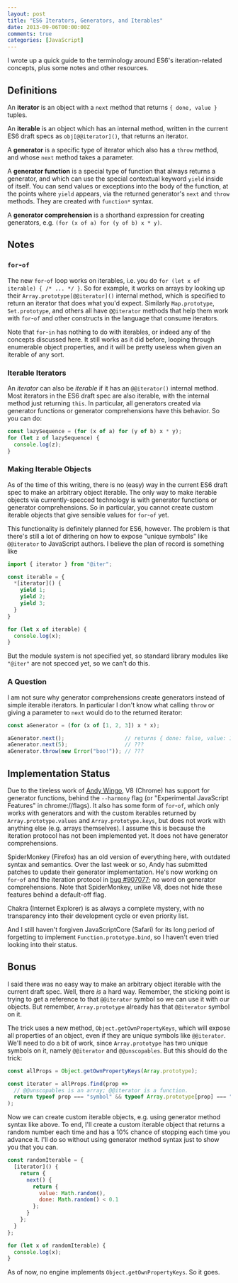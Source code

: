 ```yaml
---
layout: post
title: "ES6 Iterators, Generators, and Iterables"
date: 2013-09-06T00:00:00Z
comments: true
categories: [JavaScript]
---
```


I wrote up a quick guide to the terminology around ES6's iteration-related concepts, plus some notes and other
resources.

## Definitions

An **iterator** is an object with a `next` method that returns `{ done, value }` tuples.

An **iterable** is an object which has an internal method, written in the current ES6 draft specs as
`obj[@@iterator]()`, that returns an iterator.

A **generator** is a specific type of iterator which also has a `throw` method, and whose `next` method takes a
parameter.

A **generator function** is a special type of function that always returns a generator, and which can use the special
contextual keyword `yield` inside of itself. You can send values or exceptions into the body of the function, at the
points where `yield` appears, via the returned generator's `next` and `throw` methods. They are created with `function*`
syntax.

A **generator comprehension** is a shorthand expression for creating generators, e.g. `(for (x of a) for (y of b) x * y)`.

## Notes

### `for`-`of`

The new `for`-`of` loop works on iterables, i.e. you do `for (let x of iterable) { /* ... */ }`. So for example, it
works on arrays by looking up their `Array.prototype[@@iterator]()` internal method, which is specified to return an
iterator that does what you'd expect. Similarly `Map.prototype`, `Set.prototype`, and others all have `@@iterator`
methods that help them work with `for`-`of` and other constructs in the language that consume iterators.

Note that `for`-`in` has nothing to do with iterables, or indeed any of the concepts discussed here. It still works as
it did before, looping through enumerable object properties, and it will be pretty useless when given an iterable of any
sort.

### Iterable Iterators

An *iterator* can also be *iterable* if it has an `@@iterator()` internal method. Most iterators in the ES6 draft spec
are also iterable, with the internal method just returning `this`. In particular, all generators created via generator
functions or generator comprehensions have this behavior. So you can do:

```js
const lazySequence = (for (x of a) for (y of b) x * y);
for (let z of lazySequence) {
  console.log(z);
}
```

### Making Iterable Objects

As of the time of this writing, there is no (easy) way in the current ES6 draft spec to make an arbitrary object
iterable. The only way to make iterable objects via currently-specced technology is with generator functions or
generator comprehensions. So in particular, you cannot create custom iterable objects that give sensible values for
`for`-`of` yet.

This functionality is definitely planned for ES6, however. The problem is that there's still a lot of dithering on how
to expose "unique symbols" like `@@iterator` to JavaScript authors. I believe the plan of record is something like

```js
import { iterator } from "@iter";

const iterable = {
  *[iterator]() {
    yield 1;
    yield 2;
    yield 3;
  }
}

for (let x of iterable) {
  console.log(x);
}
```

But the module system is not specified yet, so standard library modules like `"@iter"` are not specced yet, so we can't
do this.

### A Question

I am not sure why generator comprehensions create generators instead of simple iterable iterators. In particular I don't
know what calling `throw` or giving a parameter to `next` would do to the returned iterator:

```js
const aGenerator = (for (x of [1, 2, 3]) x * x);

aGenerator.next();                   // returns { done: false, value: 1 }
aGenerator.next(5);                  // ???
aGenerator.throw(new Error("boo!")); // ???
```

## Implementation Status

Due to the tireless work of [Andy Wingo](http://wingolog.org/), V8 (Chrome) has support for generator functions, behind
the `--harmony` flag (or "Experimental JavaScript Features" in chrome://flags). It also has some form of `for`-`of`,
which only works with generators and with the custom iterables returned by `Array.prototype.values` and
`Array.prototype.keys`, but does not work with anything else (e.g. arrays themselves). I assume this is because the
iteration protocol has not been implemented yet. It does not have generator comprehensions.

SpiderMonkey (Firefox) has an old version of everything here, with outdated syntax and semantics. Over the last week or
so, Andy has submitted patches to update their generator implementation. He's now working on `for`-`of` and the
iteration protocol in [bug #907077](https://bugzilla.mozilla.org/show_bug.cgi?id=907077); no word on generator
comprehensions. Note that SpiderMonkey, unlike V8, does not hide these features behind a default-off flag.

Chakra (Internet Explorer) is as always a complete mystery, with no transparency into their development cycle or even
priority list.

And I still haven't forgiven JavaScriptCore (Safari) for its long period of forgetting to implement
`Function.prototype.bind`, so I haven't even tried looking into their status.

## Bonus

I said there was no easy way to make an arbitrary object iterable with the current draft spec. Well, there *is* a hard
way. Remember, the sticking point is trying to get a reference to that `@@iterator` symbol so we can use it with our
objects. But remember, `Array.prototype` already has that `@@iterator` symbol on it.

The trick uses a new method, `Object.getOwnPropertyKeys`, which will expose all properties of an object, even if they
are unique symbols like `@@iterator`. We'll need to do a bit of work, since `Array.prototype` has two unique symbols on
it, namely `@@iterator` and `@@unscopables`. But this should do the trick:

```js
const allProps = Object.getOwnPropertyKeys(Array.prototype);

const iterator = allProps.find(prop =>
  // @@unscopables is an array; @@iterator is a function.
  return typeof prop === "symbol" && typeof Array.prototype[prop] === "function";
);
```

Now we can create custom iterable objects, e.g. using generator method syntax like above. To end, I'll create a custom
iterable object that returns a random number each time and has a 10% chance of stopping each time you advance it. I'll
do so without using generator method syntax just to show you that you can.

```js
const randomIterable = {
  [iterator]() {
    return {
      next() {
        return {
          value: Math.random(),
          done: Math.random() < 0.1
        };
      }
    };
  }
};

for (let x of randomIterable) {
  console.log(x);
}
```

As of now, no engine implements `Object.getOwnPropertyKeys`. So it goes.

